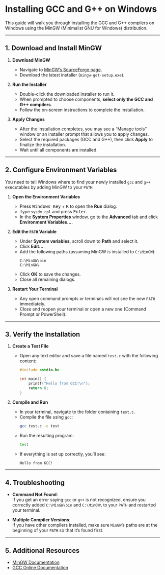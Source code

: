 # Installing GCC and G++ on Windows

This guide will walk you through installing the GCC and G++ compilers on Windows using the MinGW (Minimalist GNU for Windows) distribution.

---

## 1. Download and Install MinGW

1. **Download MinGW**  
   - Navigate to [MinGW’s SourceForge page](https://sourceforge.net/projects/mingw/).  
   - Download the latest installer (`mingw-get-setup.exe`).

2. **Run the Installer**  
   - Double-click the downloaded installer to run it.
   - When prompted to choose components, **select only the GCC and G++ compilers**.
   - Follow the on-screen instructions to complete the installation.

3. **Apply Changes**  
   - After the installation completes, you may see a “Manage tools” window or an installer prompt that allows you to apply changes.
   - Select the required packages (GCC and G++), then click **Apply** to finalize the installation.
   - Wait until all components are installed.

---

## 2. Configure Environment Variables

You need to tell Windows where to find your newly installed `gcc` and `g++` executables by adding MinGW to your `PATH`.

1. **Open the Environment Variables**  
   - Press <kbd>Windows Key</kbd> + <kbd>R</kbd> to open the **Run** dialog.  
   - Type `sysdm.cpl` and press <kbd>Enter</kbd>.  
   - In the **System Properties** window, go to the **Advanced** tab and click **Environment Variables...**.

2. **Edit the `PATH` Variable**  
   - Under **System variables**, scroll down to **Path** and select it.  
   - Click **Edit...**.  
   - Add the following paths (assuming MinGW is installed to `C:\MinGW`):
     ```
     C:\MinGW\bin
     C:\MinGW\
     ```
   - Click **OK** to save the changes.
   - Close all remaining dialogs.

3. **Restart Your Terminal**  
   - Any open command prompts or terminals will not see the new `PATH` immediately.
   - Close and reopen your terminal or open a new one (Command Prompt or PowerShell).

---

## 3. Verify the Installation

1. **Create a Test File**  
   - Open any text editor and save a file named `test.c` with the following content:
     ```c
     #include <stdio.h>
     
     int main() {
         printf("Hello from GCC!\n");
         return 0;
     }
     ```

2. **Compile and Run**  
   - In your terminal, navigate to the folder containing `test.c`.
   - Compile the file using `gcc`:
     ```bash
     gcc test.c -o test
     ```
   - Run the resulting program:
     ```bash
     test
     ```
   - If everything is set up correctly, you’ll see:
     ```
     Hello from GCC!
     ```

---

## 4. Troubleshooting

- **Command Not Found**:  
  If you get an error saying `gcc` or `g++` is not recognized, ensure you correctly added `C:\MinGW\bin` and `C:\MinGW\` to your `PATH` and restarted your terminal.

- **Multiple Compiler Versions**:  
  If you have other compilers installed, make sure `MinGW`’s paths are at the beginning of your `PATH` so that it’s found first.

---

## 5. Additional Resources

- [MinGW Documentation](http://www.mingw.org/wiki/HOWTO_Install_the_MinGW_GCC_Compiler_Suite)
- [GCC Online Documentation](https://gcc.gnu.org/onlinedocs/)
